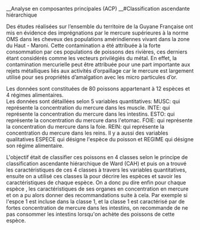 __Analyse en composantes principales (ACP) 
__#Classification ascendante hiérarchique 

Des études réalisées sur l’ensemble du territoire de la Guyane Française ont mis en évidence des imprégnations
par le mercure supérieures à la norme OMS dans les cheveux des populations amérindiennes vivant dans la
zone du Haut - Maroni. Cette contamination a été attribuée à la forte consommation par ces populations
de poissons des rivières, ces derniers étant considérés comme les vecteurs privilégiés du métal. En effet,
la contamination mercurielle peut être attribuée pour une part importante aux rejets métalliques liés aux
activités d’orpaillage car le mercure est largement utilisé pour ses propriétés d’amalgation avec les micro
particules d’or. 

Les données sont constituées de 80 poissons appartenant à 12 espèces et 4 régimes alimentaires.  
Les données sont détaillées selon 5 variables quantitatives: 
MUSC: qui représente la concentration du mercure dans les muscle. 
INTE: qui représente la concentration du mercure dans les intestins. 
ESTO: qui représente la concentration du mercure dans l'etomac. 
FOIE: qui représente la concentration du mercure dans la foie. 
REIN: qui représente la concentration du mercure dans les reins. 
Il y a aussi des variables qualitatives ESPECE qui désigne l'espèce du poisson et REGIME qui désigne son régime alimentaire.  

L'objectif était de classifier ces poissons en 4 classes selon le principe de classification ascendante hiérarchique de Ward (CAH) et puis on a trouvé les caractéristiques de ces
4 classes à travers les variables quantitatives, ensuite on a utilisé ces classes là pour décrire les espèces et savoir les caractéristiques de chaque espèce. 
On a donc pu dire enfin pour chaque espèce , les caractéristiques de ses organes en concentration en mercure et on a pu alors donner des recommandations suite à cela. 
Par exemple si l'espce 1 est incluse dans la classe 1, et la classe 1 est caractérisé par de fortes concentration de mercure dans les intestins, on recommande de ne pas consommer
les intestins lorsqu'on achète des poissons de cette espèce.

